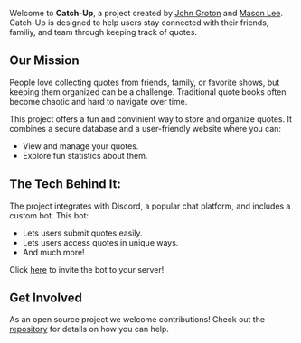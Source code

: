 Welcome to **Catch-Up**, a project created by [John Groton](https://github.com/JohnnyG1234) and [Mason Lee](https://github.com/yearlongmason). Catch-Up is designed to help users stay connected with their friends, familiy, and team through keeping track of quotes.

## Our Mission

People love collecting quotes from friends, family, or favorite shows, but keeping them organized can be a challenge. Traditional quote books often become chaotic and hard to navigate over time.

This project offers a fun and convinient way to store and organize quotes. It combines a secure database and a user-friendly website where you can:

- View and manage your quotes.
- Explore fun statistics about them.

## The Tech Behind It:

The project integrates with Discord, a popular chat platform, and includes a custom bot. This bot:

- Lets users submit quotes easily.
- Lets users access quotes in unique ways.
- And much more!

Click [here](https://discord.com/oauth2/authorize?client_id=1302647415802826855&permissions=67584&integration_type=0&scope=bot) to invite the bot to your server!

## Get Involved

As an open source project we welcome contributions! Check out the [repository](https://github.com/yearlongmason/Catch-Up) for details on how you can help.
